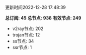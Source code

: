 更新时间2022-12-28 17:48:39

**总订阅: 45**
**总节点: 938**
**有效节点: 249**
- v2ray节点: 202
- trojan节点: 12
- ss节点: 34
- ssr节点: 1
